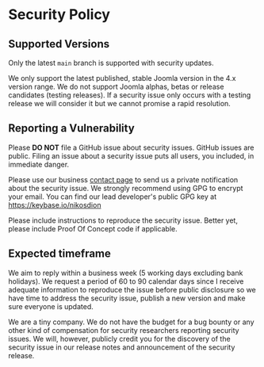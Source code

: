 # Security Policy

## Supported Versions

Only the latest `main` branch is supported with security updates.

We only support the latest published, stable Joomla version in the 4.x version range. We do not support Joomla alphas, betas or release candidates (testing releases). If a security issue only occurs with a testing release we will consider it but we cannot promise a rapid resolution.

## Reporting a Vulnerability

Please **DO NOT** file a GitHub issue about security issues. GitHub issues are public.
Filing an issue about a security issue puts all users, you included, in immediate danger.

Please use our business [contact page](https://www.akeeba.com/contact-us.html) to send us a
private notification about the security issue. We strongly recommend using GPG to encrypt
your email. You can find our lead developer's public GPG key at https://keybase.io/nikosdion

Please include instructions to reproduce the security issue. Better yet, please include Proof
Of Concept code if applicable.

## Expected timeframe

We aim to reply within a business week (5 working days excluding bank holidays). We request a period of 60 to 90 calendar days since I receive adequate information to reproduce the issue before public disclosure so we have time to address the security issue, publish a new version and make sure everyone is updated.

We are a tiny company. We do not have the budget for a bug bounty or any other kind of compensation for security researchers reporting security issues. We will, however, publicly credit you for the discovery of the security issue in our release notes and announcement of the security release.